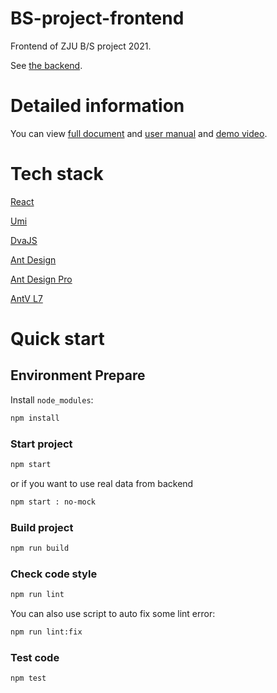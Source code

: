 # BS-project-frontend
Frontend of ZJU B/S project 2021.

See [the backend](https://github.com/famishedfish/BS-project-backend).

# Detailed information

You can view [full document](https://github.com/famishedfish/BS-project-frontend/tree/master/document/report.pdf) and [user manual](https://github.com/famishedfish/BS-project-frontend/blob/master/document/User%20manual.pdf) and [demo video](https://github.com/famishedfish/BS-project-frontend/blob/master/document/demo.mp4). 

# Tech stack
[React](https://zh-hans.reactjs.org/)

[Umi](https://umijs.org/)

[DvaJS](https://dvajs.com/)

[Ant Design](https://ant.design/)

[Ant Design Pro](https://pro.ant.design/)

[AntV L7](https://l7.antv.vision/)

# Quick start

## Environment Prepare

Install `node_modules`:

```bash
npm install
```

### Start project

```bash
npm start
```
  or if you want to use real data from backend
```bash
npm start : no-mock
```

### Build project

```bash
npm run build
```

### Check code style

```bash
npm run lint
```

You can also use script to auto fix some lint error:

```bash
npm run lint:fix
```

### Test code

```bash
npm test
```

